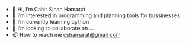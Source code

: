 - 👋 Hi, I’m Cahit Sinan Hamarat
- 👀 I’m interested in programming and planning tools for bussinesses
- 🌱 I’m currently learning python
- 💞️ I’m looking to collaborate on ...
- 📫 How to reach me cshamarat@gmail.com

<!---
cahitsinanhamarat/cahitsinanhamarat is a ✨ special ✨ repository because its `README.md` (this file) appears on your GitHub profile.
You can click the Preview link to take a look at your changes.
--->
